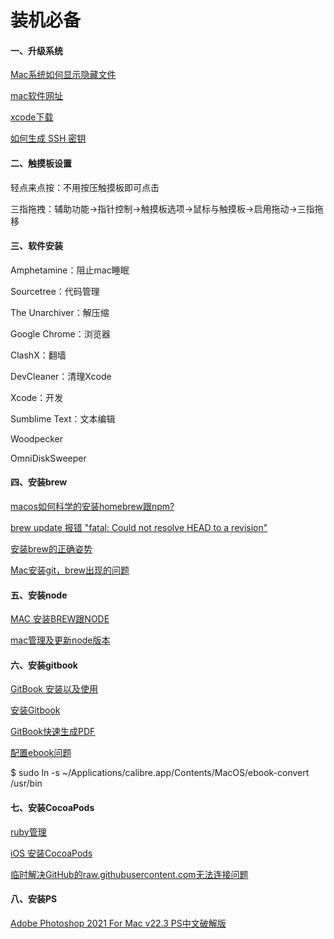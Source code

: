 # 装机必备

#### 一、升级系统

[Mac系统如何显示隐藏文件](https://jingyan.baidu.com/article/e8cdb32beec90337052bad89.html)

[mac软件网址](https://www.macbl.com/)

[xcode下载](https://developer.apple.com/download/all/?q=xcode)

[如何生成 SSH 密钥](https://docs.github.com/en/github/authenticating-to-github/connecting-to-github-with-ssh)

#### 二、触摸板设置

轻点来点按：不用按压触摸板即可点击

三指拖拽：辅助功能->指针控制->触摸板选项->鼠标与触摸板->启用拖动->三指拖移

#### 三、软件安装

Amphetamine：阻止mac睡眠

Sourcetree：代码管理

The Unarchiver：解压缩

Google Chrome：浏览器

ClashX：翻墙

DevCleaner：清理Xcode

Xcode：开发

Sumblime Text：文本编辑

Woodpecker

OmniDiskSweeper

#### 四、安装brew

[macos如何科学的安装homebrew跟npm?](https://www.liuyude.com/How_macos_scientifically_install_homebrew_and_npm.html)

[brew update 报错 "fatal: Could not resolve HEAD to a revision"](https://www.jianshu.com/p/b2de788c3c6d)

[安装brew的正确姿势](https://www.cnblogs.com/huanhao/p/installbrew.html)

[Mac安装git，brew出现的问题](https://www.jianshu.com/p/215b25a66700)

#### 五、安装node

[MAC 安装BREW跟NODE](https://www.cnblogs.com/shulan-hu/p/10596411.html)

[mac管理及更新node版本](https://www.jianshu.com/p/c50d900fb68c)

#### 六、安装gitbook

[GitBook 安装以及使用](https://www.jianshu.com/p/e86c702578df)

[安装Gitbook](https://www.bilibili.com/read/cv6932054)

[GitBook快速生成PDF](https://www.jianshu.com/p/5e5d76a54328)

[配置ebook问题](http://www.360doc.com/content/20/0914/09/70238804_935530842.shtml)

$ sudo ln -s ~/Applications/calibre.app/Contents/MacOS/ebook-convert /usr/bin

#### 七、安装CocoaPods

[ruby管理](https://www.jianshu.com/p/5116492683a6)

[iOS 安装CocoaPods](https://www.jianshu.com/p/68568f365d18)

[临时解决GitHub的raw.githubusercontent.com无法连接问题](https://www.cnblogs.com/qiu-hua/p/12815425.html)

#### 八、安装PS

[Adobe Photoshop 2021 For Mac v22.3 PS中文破解版](https://macoshome.com/app/graphicesdesign/5692.html#Down)